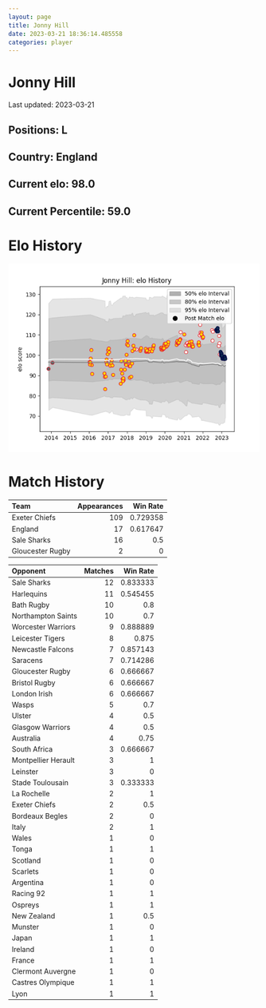 ```yaml
---  
layout: page  
title: Jonny Hill  
date: 2023-03-21 18:36:14.485558  
categories: player  
---
```

# Jonny Hill


Last updated: 2023-03-21
## Positions: L

## Country: England

## Current elo: 98.0

## Current Percentile: 59.0

# Elo History


![elo history](history_JonnyHill.png)
# Match History


| Team             |   Appearances |   Win Rate |
|:-----------------|--------------:|-----------:|
| Exeter Chiefs    |           109 |   0.729358 |
| England          |            17 |   0.617647 |
| Sale Sharks      |            16 |   0.5      |
| Gloucester Rugby |             2 |   0        |

| Opponent            |   Matches |   Win Rate |
|:--------------------|----------:|-----------:|
| Sale Sharks         |        12 |   0.833333 |
| Harlequins          |        11 |   0.545455 |
| Bath Rugby          |        10 |   0.8      |
| Northampton Saints  |        10 |   0.7      |
| Worcester Warriors  |         9 |   0.888889 |
| Leicester Tigers    |         8 |   0.875    |
| Newcastle Falcons   |         7 |   0.857143 |
| Saracens            |         7 |   0.714286 |
| Gloucester Rugby    |         6 |   0.666667 |
| Bristol Rugby       |         6 |   0.666667 |
| London Irish        |         6 |   0.666667 |
| Wasps               |         5 |   0.7      |
| Ulster              |         4 |   0.5      |
| Glasgow Warriors    |         4 |   0.5      |
| Australia           |         4 |   0.75     |
| South Africa        |         3 |   0.666667 |
| Montpellier Herault |         3 |   1        |
| Leinster            |         3 |   0        |
| Stade Toulousain    |         3 |   0.333333 |
| La Rochelle         |         2 |   1        |
| Exeter Chiefs       |         2 |   0.5      |
| Bordeaux Begles     |         2 |   0        |
| Italy               |         2 |   1        |
| Wales               |         1 |   0        |
| Tonga               |         1 |   1        |
| Scotland            |         1 |   0        |
| Scarlets            |         1 |   0        |
| Argentina           |         1 |   0        |
| Racing 92           |         1 |   1        |
| Ospreys             |         1 |   1        |
| New Zealand         |         1 |   0.5      |
| Munster             |         1 |   0        |
| Japan               |         1 |   1        |
| Ireland             |         1 |   0        |
| France              |         1 |   1        |
| Clermont Auvergne   |         1 |   0        |
| Castres Olympique   |         1 |   1        |
| Lyon                |         1 |   1        |